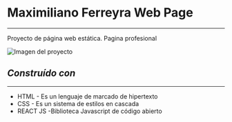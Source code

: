 # Maximiliano Ferreyra Web Page
***
Proyecto de página web estática. Pagina profesional

![Imagen del proyecto](https://github.com/maxmferreyra/Maximiliano-Ferreyra-web-page/blob/main/public/images/maximiliano-ferreryra-webPage.jpg)

## *Construído con*
-----------------

- HTML - Es un lenguaje de marcado de hipertexto
- CSS - Es un sistema de estilos en cascada
- REACT JS -Biblioteca Javascript de código abierto